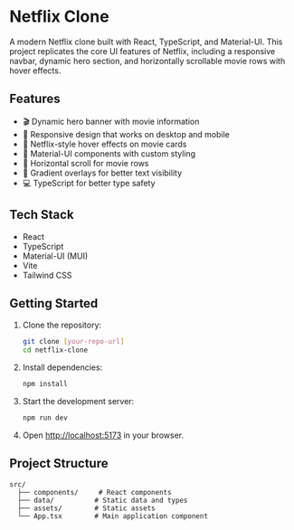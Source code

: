 # Netflix Clone

A modern Netflix clone built with React, TypeScript, and Material-UI. This project replicates the core UI features of Netflix, including a responsive navbar, dynamic hero section, and horizontally scrollable movie rows with hover effects.

## Features

- 🎬 Dynamic hero banner with movie information
- 📱 Responsive design that works on desktop and mobile
- 🎯 Netflix-style hover effects on movie cards
- 🎨 Material-UI components with custom styling
- 🔄 Horizontal scroll for movie rows
- 🌈 Gradient overlays for better text visibility
- 💻 TypeScript for better type safety

## Tech Stack

- React
- TypeScript
- Material-UI (MUI)
- Vite
- Tailwind CSS

## Getting Started

1. Clone the repository:
   ```bash
   git clone [your-repo-url]
   cd netflix-clone
   ```

2. Install dependencies:
   ```bash
   npm install
   ```

3. Start the development server:
   ```bash
   npm run dev
   ```

4. Open [http://localhost:5173](http://localhost:5173) in your browser.

## Project Structure

```
src/
  ├── components/     # React components
  ├── data/          # Static data and types
  ├── assets/        # Static assets
  └── App.tsx        # Main application component
```

